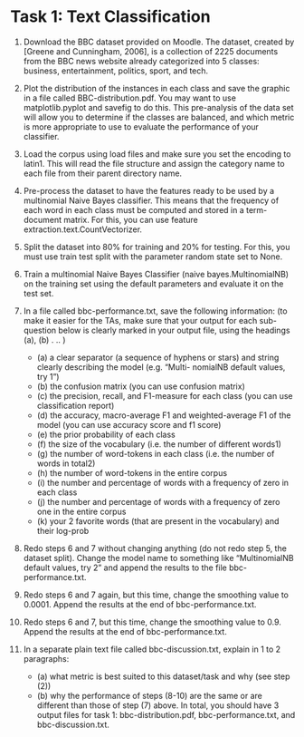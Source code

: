 # Task 1: Text Classification

1. Download the BBC dataset provided on Moodle. The dataset, created by [Greene and Cunningham, 2006],
is a collection of 2225 documents from the BBC news website already categorized into 5 classes: business,
entertainment, politics, sport, and tech.

2. Plot the distribution of the instances in each class and save the graphic in a file called BBC-distribution.pdf.
You may want to use matplotlib.pyplot and savefig to do this. This pre-analysis of the data set will
allow you to determine if the classes are balanced, and which metric is more appropriate to use to evaluate
the performance of your classifier.

3. Load the corpus using load files and make sure you set the encoding to latin1. This will read the file
structure and assign the category name to each file from their parent directory name.

4. Pre-process the dataset to have the features ready to be used by a multinomial Naive Bayes classifier. This
means that the frequency of each word in each class must be computed and stored in a term-document
matrix. For this, you can use feature extraction.text.CountVectorizer.

5. Split the dataset into 80% for training and 20% for testing. For this, you must use train test split with
the parameter random state set to None.

6. Train a multinomial Naive Bayes Classifier (naive bayes.MultinomialNB) on the training set using the
default parameters and evaluate it on the test set.

7. In a file called bbc-performance.txt, save the following information: (to make it easier for the TAs, make
sure that your output for each sub-question below is clearly marked in your output file, using the headings
(a), (b) . .. )
    - (a) a clear separator (a sequence of hyphens or stars) and string clearly describing the model (e.g. “Multi-
nomialNB default values, try 1”)
    - (b) the confusion matrix (you can use confusion matrix)
    - (c) the precision, recall, and F1-measure for each class (you can use classification report)
    - (d) the accuracy, macro-average F1 and weighted-average F1 of the model (you can use accuracy score
and f1 score)
    - (e) the prior probability of each class
    - (f) the size of the vocabulary (i.e. the number of different words1)
    - (g) the number of word-tokens in each class (i.e. the number of words in total2)
    - (h) the number of word-tokens in the entire corpus
    - (i) the number and percentage of words with a frequency of zero in each class
    - (j) the number and percentage of words with a frequency of zero one in the entire corpus
    - (k) your 2 favorite words (that are present in the vocabulary) and their log-prob

8. Redo steps 6 and 7 without changing anything (do not redo step 5, the dataset split). Change the
model name to something like “MultinomialNB default values, try 2” and append the results to the file
bbc-performance.txt.

9. Redo steps 6 and 7 again, but this time, change the smoothing value to 0.0001. Append the results at the
end of bbc-performance.txt.

10. Redo steps 6 and 7, but this time, change the smoothing value to 0.9. Append the results at the end of
bbc-performance.txt.

11. In a separate plain text file called bbc-discussion.txt, explain in 1 to 2 paragraphs:
    - (a) what metric is best suited to this dataset/task and why (see step (2))
    - (b) why the performance of steps (8-10) are the same or are different than those of step (7) above.
In total, you should have 3 output files for task 1: bbc-distribution.pdf, bbc-performance.txt, and
bbc-discussion.txt.